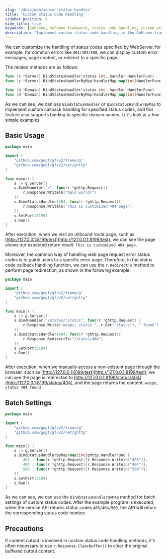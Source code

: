 ```yaml
---
slug: '/docs/web/senior-status-handler'
title: 'Custom Status Code Handling'
sidebar_position: 8
hide_title: true
keywords: [GoFrame, GoFrame framework, status code handling, custom status codes, WebServer, error page, page redirect, status code callback, r.RedirectTo, BindStatusHandler]
description: "Implement custom status code handling in the GoFrame framework. By using the BindStatusHandler method, developers can customize handling for specified status codes such as 404, 403, 500 for a WebServer, including displaying custom error messages or page content, and implementing error page redirection. Sample code demonstrates basic settings and batch status code handling."
---
```


We can customize the handling of status codes specified by WebServer, for example, for common errors like `404/403/500`, we can display custom error messages, page content, or redirect to a specific page.

The related methods are as follows:

```go
func (s *Server) BindStatusHandler(status int, handler HandlerFunc)
func (s *Server) BindStatusHandlerByMap(handlerMap map[int]HandlerFunc)

func (d *Domain) BindStatusHandler(status int, handler HandlerFunc)
func (d *Domain) BindStatusHandlerByMap(handlerMap map[int]HandlerFunc)
```

As we can see, we can use `BindStatusHandler` or `BindStatusHandlerByMap` to implement custom callback handling for specified status codes, and this feature also supports binding to specific domain names. Let's look at a few simple examples.

## Basic Usage

```go
package main

import (
    "github.com/gogf/gf/v2/frame/g"
    "github.com/gogf/gf/v2/net/ghttp"
)

func main() {
    s := g.Server()
    s.BindHandler("/", func(r *ghttp.Request){
        r.Response.Writeln("halo world!")
    })
    s.BindStatusHandler(404, func(r *ghttp.Request){
        r.Response.Writeln("This is customized 404 page")
    })
    s.SetPort(8199)
    s.Run()
}
```

After execution, when we visit an unbound route page, such as [http://127.0.0.1:8199/test](http://127.0.0.1:8199/test), we can see the page shows our expected return result: `This is customized 404 page`.

Moreover, the common way of handling web page request error status codes is to guide users to a specific error page. Therefore, in the status code callback handling function, we can use the `r.RedirectTo` method to perform page redirection, as shown in the following example:

```go
package main

import (
    "github.com/gogf/gf/v2/frame/g"
    "github.com/gogf/gf/v2/net/ghttp"
)

func main() {
    s := g.Server()
    s.BindHandler("/status/:status", func(r *ghttp.Request) {
        r.Response.Write("woops, status ", r.Get("status"), " found")
    })
    s.BindStatusHandler(404, func(r *ghttp.Request){
        r.Response.RedirectTo("/status/404")
    })
    s.SetPort(8199)
    s.Run()
}
```

After execution, when we manually access a non-existent page through the browser, such as [http://127.0.0.1:8199/test](http://127.0.0.1:8199/test), we can see the page is redirected to [http://127.0.0.1:8199/status/404](http://127.0.0.1:8199/status/404), and the page returns the content: `woops, status 404 found`

## Batch Settings

```go
package main

import (
    "github.com/gogf/gf/v2/frame/g"
    "github.com/gogf/gf/v2/net/ghttp"
)

func main() {
    s := g.Server()
    s.BindStatusHandlerByMap(map[int]ghttp.HandlerFunc {
        403 : func(r *ghttp.Request){r.Response.Writeln("403")},
        404 : func(r *ghttp.Request){r.Response.Writeln("404")},
        500 : func(r *ghttp.Request){r.Response.Writeln("500")},
    })
    s.SetPort(8199)
    s.Run()
}
```

As we can see, we can use the `BindStatusHandlerByMap` method for batch settings of custom status codes. After the example program is executed, when the service API returns status codes `403/404/500`, the API will return the corresponding status code number.

## Precautions

If content output is involved in custom status code handling methods, it's often necessary to use `r.Response.ClearBuffer()` to clear the original buffered output content.